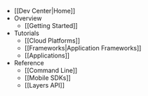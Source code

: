 * [[Dev Center|Home]]
* Overview
  * [[Getting Started]]
* Tutorials
  * [[Cloud Platforms]]
  * [[Frameworks|Application Frameworks]]
  * [[Applications]]
* Reference
  * [[Command Line]]
  * [[Mobile SDKs]]
  * [[Layers API]]
